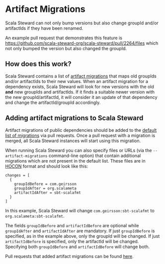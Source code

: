 # Artifact Migrations

Scala Steward can not only bump versions but also change groupId and/or artifactIds if they have been renamed.

An example pull request that demonstrates this feature is https://github.com/scala-steward-org/scala-steward/pull/2264/files which not only bumped the version but also changed the groupId.

## How does this work?

Scala Steward contains a list of [artifact migrations][migrations] that maps old groupIds and/or artifactIds to their new values.
When an artifact migration for a dependency exists, Scala Steward will look for new versions with the old **and** new groupIds and artifactIds.
If it finds a suitable newer version with the new groupId/artifactId, it will consider it an update of that dependency and change the artifactId/groupId accordingly.

## Adding artifact migrations to Scala Steward

Artifact migrations of public dependencies should be added to the [default list of migrations][migrations] via pull requests.
Once a pull request with a migration is merged, all Scala Steward instances will start using this migration.

When running Scala Steward you can also specify files or URLs (via the `--artifact-migrations` command-line option) that contain additional migrations which are not present in the default list.
These files are in [HOCON][HOCON] format and should look like this:
```hocon
changes = [
  {
    groupIdBefore = com.geirsson
    groupIdAfter = org.scalameta
    artifactIdAfter = sbt-scalafmt
  }
]
```
In this example, Scala Steward will change `com.geirsson:sbt-scalafmt` to `org.scalameta:sbt-scalafmt`.

The fields `groupIdBefore` and `artifactIdBefore` are optional while `groupIdAfter` and `artifactIdAfter` are mandatory.
If just `groupIdBefore` is specified, as in the example above, only the groupId will be changed.
If just `artifactIdBefore` is specified, only the artifactId will be changed.
Specifying both `groupIdBefore` and `artifactIdBefore` will change both.

Pull requests that added artifact migrations can be found [here][migration-prs].

[migrations]: https://github.com/scala-steward-org/scala-steward/blob/main/modules/core/src/main/resources/artifact-migrations.v2.conf
[migration-prs]: https://github.com/scala-steward-org/scala-steward/pulls?q=label%3Aartifact-migration
[HOCON]: https://github.com/lightbend/config/blob/master/HOCON.md
